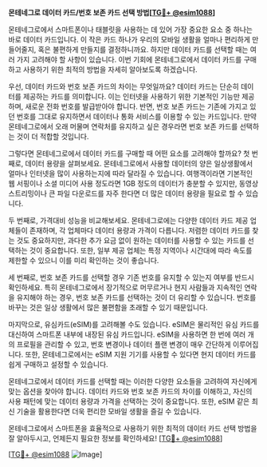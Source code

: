 **몬테네그로 데이터 카드/번호 보존 카드 선택 방법[[TG💪+ @esim1088](https://t.me/s/esim1088)]**

몬테네그로에서 스마트폰이나 태블릿을 사용하는 데 있어 가장 중요한 요소 중 하나는 바로 데이터 카드입니다. 이 작은 카드 하나가 우리의 모바일 생활을 얼마나 편리하게 만들어줄지, 혹은 불편하게 만들지를 결정하니까요. 하지만 데이터 카드를 선택할 때는 여러 가지 고려해야 할 사항이 있습니다. 이번 기회에 몬테네그로에서 데이터 카드를 구매하고 사용하기 위한 최적의 방법을 자세히 알아보도록 하겠습니다.

우선, 데이터 카드와 번호 보존 카드의 차이는 무엇일까요? 데이터 카드는 단순히 데이터를 제공하는 카드를 의미합니다. 이는 인터넷을 사용하기 위한 기본적인 기능만 제공하며, 새로운 전화 번호를 발급받아야 합니다. 반면, 번호 보존 카드는 기존에 가지고 있던 번호를 그대로 유지하면서 데이터나 통화 서비스를 이용할 수 있는 카드입니다. 만약 몬테네그로에서 오래 머물며 연락처를 유지하고 싶은 경우라면 번호 보존 카드를 선택하는 것이 더 적합할 것입니다.

그렇다면 몬테네그로에서 데이터 카드를 구매할 때 어떤 요소를 고려해야 할까요? 첫 번째로, 데이터 용량을 살펴보세요. 몬테네그로에서 사용할 데이터의 양은 일상생활에서 얼마나 인터넷을 많이 사용하는지에 따라 달라질 수 있습니다. 여행객이라면 기본적인 웹 서핑이나 소셜 미디어 사용 정도라면 1GB 정도의 데이터가 충분할 수 있지만, 동영상 스트리밍이나 큰 파일 다운로드를 자주 한다면 더 많은 데이터 용량을 필요로 할 수 있습니다.

두 번째로, 가격대비 성능을 비교해보세요. 몬테네그로에는 다양한 데이터 카드 제공 업체들이 존재하며, 각 업체마다 데이터 용량과 가격이 다릅니다. 저렴한 데이터 카드를 찾는 것도 중요하지만, 과다한 추가 요금 없이 원하는 데이터를 사용할 수 있는 카드를 선택하는 것이 중요합니다. 또한, 일부 제공 업체는 특정 지역이나 시간대에 따라 속도를 제한할 수 있으니 이를 미리 확인하는 것이 좋습니다.

세 번째로, 번호 보존 카드를 선택할 경우 기존 번호를 유지할 수 있는지 여부를 반드시 확인하세요. 특히 몬테네그로에서 장기적으로 머무르거나 현지 사람들과 지속적인 연락을 유지해야 하는 경우, 번호 보존 카드를 선택하는 것이 더 유리할 수 있습니다. 번호를 바꾸는 것은 일상 생활에서 많은 불편함을 초래할 수 있기 때문입니다.

마지막으로, 유심카드(eSIM)를 고려해볼 수도 있습니다. eSIM은 물리적인 유심 카드를 대신하여 스마트폰 내부에 내장된 유심 카드입니다. eSIM을 사용하면 한 번에 여러 개의 프로필을 관리할 수 있고, 번호 변경이나 데이터 플랜 변경이 매우 간단하게 이루어집니다. 또한, 몬테네그로에서는 eSIM 지원 기기를 사용할 수 있다면 현지 데이터 카드를 쉽게 구매하고 설정할 수 있습니다.

몬테네그로에서 데이터 카드를 선택할 때는 이러한 다양한 요소들을 고려하여 자신에게 맞는 옵션을 찾아야 합니다. 데이터 카드와 번호 보존 카드의 차이를 이해하고, 자신의 사용 패턴에 맞는 데이터 용량과 가격을 선택하는 것이 중요합니다. 또한, eSIM 같은 최신 기술을 활용한다면 더욱 편리한 모바일 생활을 즐길 수 있습니다.

몬테네그로에서 스마트폰을 효율적으로 사용하기 위한 최적의 데이터 카드 선택 방법을 잘 알아두시고, 언제든지 필요한 정보를 확인하세요! [[TG💪+ @esim1088](https://t.me/s/esim1088)]

[[TG💪+ @esim1088](https://t.me/s/esim1088) ![Image](https://i.postimg.cc/Y0z9fWf4/image.png)]